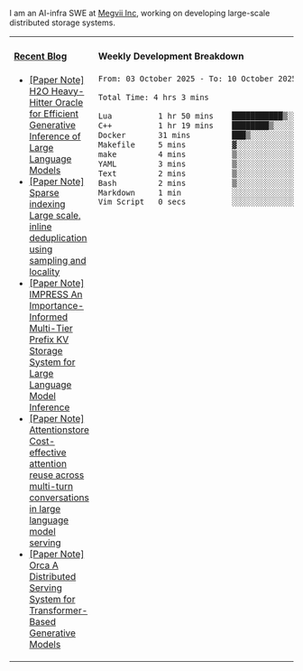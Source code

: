 I am an AI-infra SWE at [Megvii Inc](https://en.megvii.com/), working on developing large-scale distributed storage systems.

<table width="960px">
<tr>
<td valign="top" width="50%">

#### <a href="https://www.kongjun18.me" target="_blank">Recent Blog</a>

<!-- BLOG-POST-LIST:START -->
- [[Paper Note] H2O Heavy-Hitter Oracle for Efficient Generative Inference of Large Language Models](https://kongjun18.github.io/posts/h2o-heavy-hitter-oracle-for-efficient-generative-inference-of-large-language-models/)
- [[Paper Note] Sparse indexing Large scale, inline deduplication using sampling and locality](https://kongjun18.github.io/posts/sparse-indexing-large-scale-inline-deduplication-using-sampling-and-locality/)
- [[Paper Note] IMPRESS An Importance-Informed Multi-Tier Prefix KV Storage System for Large Language Model Inference](https://kongjun18.github.io/posts/impress-an-importance-informed-multi-tier-prefix-kv-storage-system-for-large-language-model-inference/)
- [[Paper Note] Attentionstore Cost-effective attention reuse across multi-turn conversations in large language model serving](https://kongjun18.github.io/posts/attentionstore-cost-effective-attention-reuse-across-multi-turn-conversations-in-large-language-model-serving/)
- [[Paper Note] Orca A Distributed Serving System for Transformer-Based Generative Models](https://kongjun18.github.io/posts/orca-a-distributed-serving-system-for-transformer-based-generative-models/)
<!-- BLOG-POST-LIST:END -->

</td>
<td valign="top" width="50%">

#### Weekly Development Breakdown

<!--START_SECTION:waka-->

```txt
From: 03 October 2025 - To: 10 October 2025

Total Time: 4 hrs 3 mins

Lua          1 hr 50 mins    ███████████▒░░░░░░░░░░░░░   45.57 %
C++          1 hr 19 mins    ████████▒░░░░░░░░░░░░░░░░   32.90 %
Docker       31 mins         ███▒░░░░░░░░░░░░░░░░░░░░░   12.96 %
Makefile     5 mins          ▓░░░░░░░░░░░░░░░░░░░░░░░░   02.32 %
make         4 mins          ▒░░░░░░░░░░░░░░░░░░░░░░░░   01.79 %
YAML         3 mins          ▒░░░░░░░░░░░░░░░░░░░░░░░░   01.36 %
Text         2 mins          ▒░░░░░░░░░░░░░░░░░░░░░░░░   01.11 %
Bash         2 mins          ▒░░░░░░░░░░░░░░░░░░░░░░░░   00.90 %
Markdown     1 min           ░░░░░░░░░░░░░░░░░░░░░░░░░   00.47 %
Vim Script   0 secs          ░░░░░░░░░░░░░░░░░░░░░░░░░   00.32 %
```

<!--END_SECTION:waka-->
</td>
</tr>

</table>
